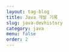 ```yaml
---
layout: tag-blog
title: Java 개발 기록
slug: java-devhistory
category: java
menu: false
order: 2
---
```

